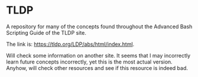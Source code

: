 # TLDP
A repository for many of the concepts found throughout the Advanced Bash Scripting Guide of the TLDP site.

The link is: https://tldp.org/LDP/abs/html/index.html.

Will check some information on another site. It seems that I may incorrectly learn future concepts incorrectly, yet this is the most actual version. Anyhow, will check other resources and see if this resource is indeed bad.
